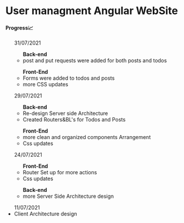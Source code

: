 # User managment Angular WebSite
<h4>Progress📈</h4>
<ul>31/07/2021
  <ul><strong>Back-end </strong>
    <li>post and put requests were added for both posts and todos</li>
  </ul>
  <ul><strong>Front-End</strong>
    <li>Forms were added to todos and posts</li>
    <li>more CSS updates</li>
  </ul>
</ul>
<ul>29/07/2021
  <ul><strong>Back-end</strong>
    <li>Re-design Server side Architecture</li>
    <li>Created Routers&BL's for Todos and Posts</li>
  </ul>
  <ul><strong>Front-End</strong>
    <li>more clean and organized components Arrangement</li>
    <li>Css updates</li>
  </ul>
</ul>
<ul>24/07/2021
  <ul><strong>Front-End</strong>
    <li>Router Set up for more actions</li>
    <li>Css updates</li>
  </ul>
  <ul><strong>Back-end</strong>
    <li>more Server Side Architecture design</li>
  </ul>
</ul>
<ul> 11/07/2021
  <li>Client Architecture design </li>  
</ul>
